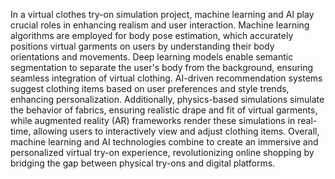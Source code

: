 
In a virtual clothes try-on simulation project, machine learning and AI play crucial roles in enhancing realism and user interaction. Machine learning algorithms are employed for body pose estimation, which accurately positions virtual garments on users by understanding their body orientations and movements. Deep learning models enable semantic segmentation to separate the user's body from the background, ensuring seamless integration of virtual clothing. AI-driven recommendation systems suggest clothing items based on user preferences and style trends, enhancing personalization. Additionally, physics-based simulations simulate the behavior of fabrics, ensuring realistic drape and fit of virtual garments, while augmented reality (AR) frameworks render these simulations in real-time, allowing users to interactively view and adjust clothing items. Overall, machine learning and AI technologies combine to create an immersive and personalized virtual try-on experience, revolutionizing online shopping by bridging the gap between physical try-ons and digital platforms.
